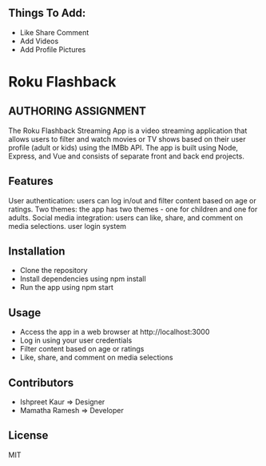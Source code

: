## Things To Add:
* Like Share Comment
* Add Videos 
* Add Profile Pictures





# Roku Flashback 
## AUTHORING ASSIGNMENT



The Roku Flashback Streaming App is a video streaming application that allows users to filter and watch movies or TV shows based on their user profile (adult or kids) using the IMBb API. The app is built using Node, Express, and Vue and consists of separate front and back end projects.

## Features
User authentication: users can log in/out and filter content based on age or ratings.
Two themes: the app has two themes - one for children and one for adults.
Social media integration: users can like, share, and comment on media selections.
user login system

## Installation
* Clone the repository
* Install dependencies using npm install
* Run the app using npm start
## Usage
* Access the app in a web browser at http://localhost:3000
* Log in using your user credentials
* Filter content based on age or ratings
* Like, share, and comment on media selections
## Contributors
* Ishpreet Kaur => Designer
* Mamatha Ramesh => Developer
## License
MIT

